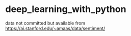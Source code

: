# deep_learning_with_python
data not committed but available from https://ai.stanford.edu/~amaas/data/sentiment/

